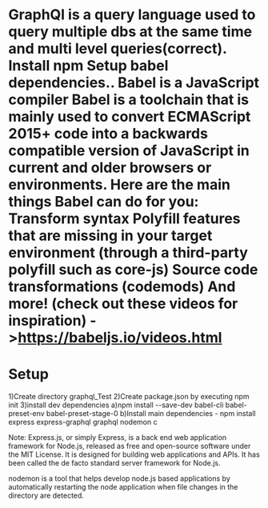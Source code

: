 GraphQl is a query language used to query multiple dbs at the same time and multi level queries(correct).
Install npm
Setup babel dependencies..
Babel is a JavaScript compiler
Babel is a toolchain that is mainly used to convert ECMAScript 2015+ code into a backwards compatible version of JavaScript in current and older browsers or environments. Here are the main things Babel can do for you:
    Transform syntax
    Polyfill features that are missing in your target environment (through a third-party polyfill such as core-js)
    Source code transformations (codemods)
    And more! (check out these videos for inspiration) ->https://babeljs.io/videos.html
===================================================================================================================
Setup
=======
1)Create directory graphql_Test
2)Create package.json by executing npm init
3)install dev dependencies
    a)npm install --save-dev babel-cli babel-preset-env babel-preset-stage-0
    b)Install main dependencies - npm install express express-graphql graphql nodemon
    c

Note: Express.js, or simply Express, is a back end web application framework for Node.js, released as free and open-source software under the MIT License. It is designed for building web applications and APIs. It has been called the de facto standard server framework for Node.js.

nodemon is a tool that helps develop node.js based applications by automatically restarting the node application when file changes in the directory are detected.